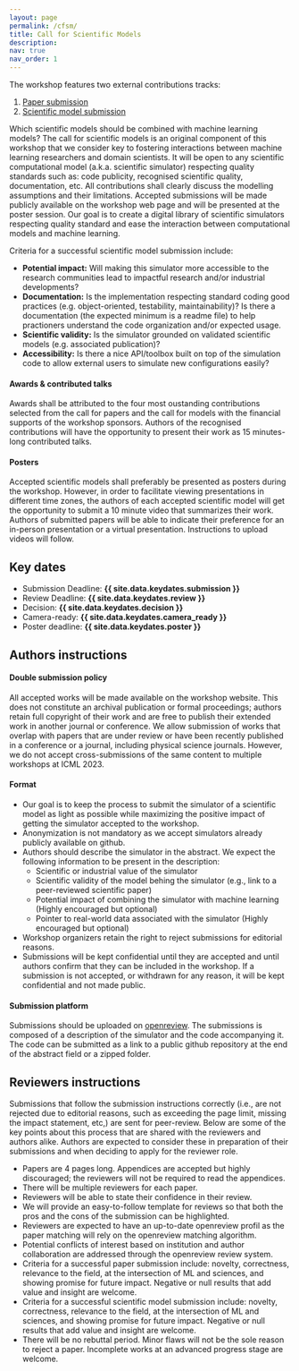 ```yaml
---
layout: page
permalink: /cfsm/
title: Call for Scientific Models
description:
nav: true
nav_order: 1
---
```

The workshop features two external contributions tracks:
1. [Paper submission](/2023/cfp/)
2. [Scientific model submission](/2023/cfsm/)

Which scientific models should be combined with machine learning models? The call for scientific models is an original component of this workshop that we consider key to fostering interactions between machine learning researchers and domain scientists. It will be open to any scientific computational model (a.k.a. scientific simulator) respecting quality standards such as: code publicity, recognised scientific quality, documentation, etc. All contributions shall clearly discuss the modelling assumptions and their limitations. Accepted submissions will be made publicly available on the workshop web page and will be presented at the poster session. Our goal is to create a digital library of scientific simulators respecting quality standard and ease the interaction between computational models and machine learning.

Criteria for a successful scientific model submission include: 
- **Potential impact:** Will making this simulator more accessible to the research communities lead to impactful research and/or industrial developments?
- **Documentation:** Is the implementation respecting standard coding good practices (e.g. object-oriented, testability, maintainability)? Is there a documentation (the expected minimum is a readme file) to help practioners understand the code organization and/or expected usage.
- **Scientific validity:** Is the simulator grounded on validated scientific models (e.g. associated publication)?
- **Accessibility:** Is there a nice API/toolbox built on top of the simulation code to allow external users to simulate new configurations easily? 

#### Awards & contributed talks
Awards shall be attributed to the four most oustanding contributions selected from the call for papers and the call for models with the financial supports of the workshop sponsors. Authors of the recognised contributions will have the opportunity to present their work as 15 minutes-long contributed talks.

#### Posters
Accepted scientific models shall preferably be presented as posters during the workshop. However, in order to facilitate viewing presentations in different time zones, the authors of each accepted scientific model will get the opportunity to submit a 10 minute video that summarizes their work. Authors of submitted papers will be able to indicate their preference for an in-person presentation or a virtual presentation. Instructions to upload videos will follow.


## Key dates

- Submission Deadline: **{{ site.data.keydates.submission }}**
- Review Deadline: **{{ site.data.keydates.review }}**
- Decision: **{{ site.data.keydates.decision }}**
- Camera-ready: **{{ site.data.keydates.camera_ready }}**
- Poster deadline: **{{ site.data.keydates.poster }}**

## Authors instructions

#### Double submission policy

All accepted works will be made available on the workshop website. This does not constitute an archival publication or formal proceedings; authors retain full copyright of their work and are free to publish their extended work in another journal or conference. We allow submission of works that overlap with papers that are under review or have been recently published in a conference or a journal, including physical science journals. However, we do not accept cross-submissions of the same content to multiple workshops at ICML 2023.


#### Format
- Our goal is to keep the process to submit the simulator of a scientific model as light as possible while maximizing the positive impact of getting the simulator accepted to the workshop.
- Anonymization is not mandatory as we accept simulators already publicly available on github.
- Authors should describe the simulator in the abstract. We expect the following information to be present in the description:
    - Scientific or industrial value of the simulator
    - Scientific validity of the model behing the simulator (e.g., link to a peer-reviewed scientific paper)
    - Potential impact of combining the simulator with machine learning (Highly encouraged but optional)
    - Pointer to real-world data associated with the simulator (Highly encouraged but optional)
- Workshop organizers retain the right to reject submissions for editorial reasons.
- Submissions will be kept confidential until they are accepted and until authors confirm that they can be included in the workshop. If a submission is not accepted, or withdrawn for any reason, it will be kept confidential and not made public.

#### Submission platform
Submissions should be uploaded on [openreview](https://openreview.net/group?id=ICML.cc/2023/Workshop/SynS_and_ML). 
The submissions is composed of a description of the simulator and the code accompanying it. The code can be submitted as a link to a public github repository at the end of the abstract field or a zipped folder.

## Reviewers instructions
Submissions that follow the submission instructions correctly (i.e., are not rejected due to editorial reasons, such as exceeding the page limit, missing the impact statement, etc,) are sent for peer-review. Below are some of the key points about this process that are shared with the reviewers and authors alike. Authors are expected to consider these in preparation of their submissions and when deciding to apply for the reviewer role.

- Papers are 4 pages long. Appendices are accepted but highly discouraged; the reviewers will not be required to read the appendices.
- There will be multiple reviewers for each paper.
- Reviewers will be able to state their confidence in their review.
- We will provide an easy-to-follow template for reviews so that both the pros and the cons of the submission can be highlighted.
- Reviewers are expected to have an up-to-date openreview profil as the paper matching will rely on the openreview matching algorithm.
- Potential conflicts of interest based on institution and author collaboration are addressed through the openreview review system.
- Criteria for a successful paper submission include: novelty, correctness, relevance to the field, at the intersection of ML and sciences, and showing promise for future impact. Negative or null results that add value and insight are welcome.
- Criteria for a successful scientific model submission include: novelty, correctness, relevance to the field, at the intersection of ML and sciences, and showing promise for future impact. Negative or null results that add value and insight are welcome.
- There will be no rebuttal period. Minor flaws will not be the sole reason to reject a paper. Incomplete works at an advanced progress stage are welcome.
